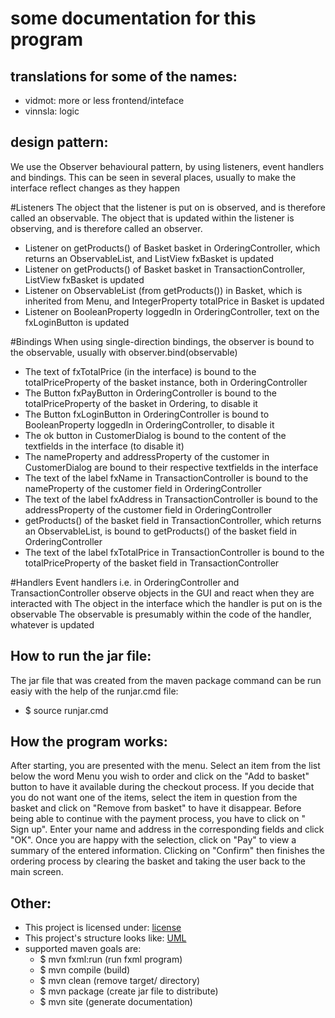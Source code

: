 # some documentation for this program


## translations for some of the names:
- vidmot: more or less frontend/inteface
- vinnsla: logic

## design pattern:
We use the Observer behavioural pattern, by using listeners, event handlers and bindings. This can be seen in several places, usually to make the interface reflect changes as they happen

#Listeners
The object that the listener is put on is observed, and is therefore called an observable.
The object that is updated within the listener is observing, and is therefore called an observer.
- Listener on getProducts() of Basket basket in OrderingController, which returns an ObservableList<Product>, and ListView<Product> fxBasket is updated
- Listener on getProducts() of Basket basket in TransactionController, ListView<Product> fxBasket is updated
- Listener on ObservableList<Product> (from getProducts()) in Basket, which is inherited from Menu, and IntegerProperty totalPrice in Basket is updated
- Listener on BooleanProperty loggedIn in OrderingController, text on the fxLoginButton is updated

#Bindings
When using single-direction bindings, the observer is bound to the observable, usually with observer.bind(observable)
- The text of fxTotalPrice (in the interface) is bound to the totalPriceProperty of the basket instance, both in OrderingController
- The Button fxPayButton in OrderingController is bound to the totalPriceProperty of the basket in Ordering, to disable it
- The Button fxLoginButton in OrderingController is bound to BooleanProperty loggedIn in OrderingController, to disable it
- The ok button in CustomerDialog is bound to the content of the textfields in the interface (to disable it)
- The nameProperty and addressProperty of the customer in CustomerDialog are bound to their respective textfields in the interface
- The text of the label fxName in TransactionController is bound to the nameProperty of the customer field in OrderingController
- The text of the label fxAddress in TransactionController is bound to the addressProperty of the customer field in OrderingController
- getProducts() of the basket field in TransactionController, which returns an ObservableList<Product>, is bound to getProducts() of the basket field in OrderingController
- The text of the label fxTotalPrice in TransactionController is bound to the totalPriceProperty of the basket field in TransactionController

#Handlers
Event handlers i.e. in OrderingController and TransactionController observe objects in the GUI and react when they are interacted with
The object in the interface which the handler is put on is the observable
The observable is presumably within the code of the handler, whatever is updated


## How to run the jar file:
The jar file that was created from the maven package
command can be run easiy with the help of the runjar.cmd
file:

- $ source runjar.cmd

## How the program works:
After starting, you are presented with the menu. Select
an item from the list below the word Menu you wish to
order and click on the "Add to basket"
button to have it available during the checkout process.
If you decide that you do not want one of the items, select
the item in question from the basket and click on "Remove
from basket" to have it disappear. Before being able to
continue with the payment process, you have to click on "
Sign up". Enter your name and address in the corresponding
fields and click "OK". Once you are happy with the selection,
click on "Pay" to view a summary of the entered information.
Clicking on "Confirm" then finishes the ordering process by
clearing the basket and taking the user back to the main
screen.


## Other:
- This project is licensed under: [license](LICENSE.md)
- This project's structure looks like: [UML](classDiagram.jpg)
- supported maven goals are:
   - $ mvn fxml:run (run fxml program)
   - $ mvn compile (build)
   - $ mvn clean (remove target/ directory)
   - $ mvn package (create jar file to distribute)
   - $ mvn site (generate documentation)
